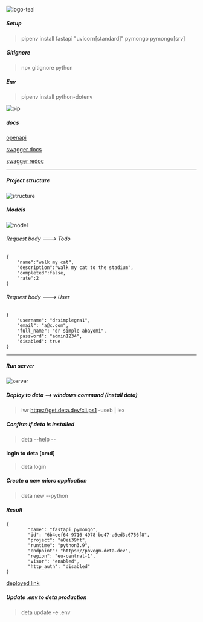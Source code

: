 


![logo-teal](https://user-images.githubusercontent.com/70065792/160499099-29d33c02-d07a-4576-814e-5bb5739a2163.png)

##### Setup
> pipenv install fastapi "uvicorn[standard]" pymongo pymongo[srv]

##### Gitignore

> npx gitignore python

##### Env

> pipenv install python-dotenv

![pip](https://user-images.githubusercontent.com/70065792/160499463-01a1771e-feca-41c6-a610-ef9cae67d802.PNG)


##### docs

[openapi](http://127.0.0.1:8000/openapi.json)

[swagger docs](http://127.0.0.1:8000/docs)

[swagger redoc](http://127.0.0.1:8000/redoc)


---

##### Project structure
![structure](https://user-images.githubusercontent.com/70065792/160499278-fe103104-de55-4d72-9f3e-c94dc9b9e30a.PNG)


##### Models

![model](https://user-images.githubusercontent.com/70065792/160501552-1915f001-89d7-4a47-990d-7db1705604cd.PNG)


###### Request body ---> Todo
```
{
    "name":"walk my cat",
    "description":"walk my cat to the stadium",
    "completed":false,
    "rate":2
}
```

###### Request body ---> User
```
{
    "username": "drsimplegra1",
    "email": "a@c.com",
    "full_name": "dr simple abayomi",
    "password": "admin1234",
    "disabled": true
}
```

---


##### Run server

![server](https://user-images.githubusercontent.com/70065792/160502627-dc1ec504-c3c5-4860-84c6-af042d53d8df.PNG)

##### Deploy to deta --> windows command (install deta)

> iwr https://get.deta.dev/cli.ps1 -useb | iex

##### Confirm if deta is installed

> deta --help --

#### login to deta [cmd]

> deta login

##### Create a new micro application

> deta new --python

##### Result

```
{
        "name": "fastapi_pymongo",
        "id": "6b4eef64-9716-4978-be47-a6ed3c6756f8",
        "project": "a0ei39ht",
        "runtime": "python3.9",
        "endpoint": "https://phvegm.deta.dev",
        "region": "eu-central-1",
        "visor": "enabled",
        "http_auth": "disabled"
}

```

[deployed link](https://phvegm.deta.dev/)

##### Update .env to deta production

> deta update -e .env
